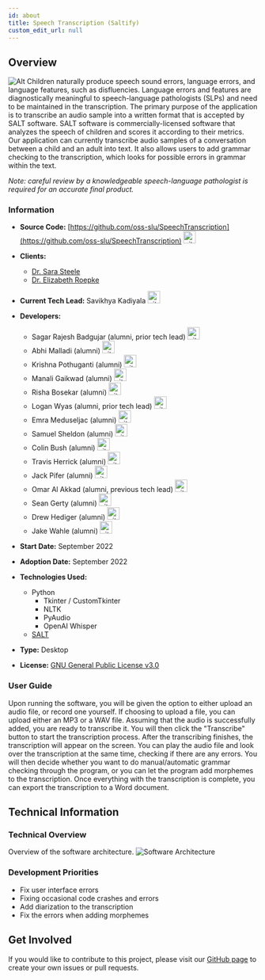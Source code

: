 ```yaml
---
id: about
title: Speech Transcription (Saltify)
custom_edit_url: null
---
```


## Overview

![Alt](100x100.png) Children naturally produce speech sound errors, language errors, and language features, such as disfluencies. Language errors and features are diagnostically meaningful to speech-language pathologists (SLPs) and need to be maintained in the transcription. The primary purpose of the application is to transcribe an audio sample into a written format that is accepted by SALT software. SALT software is commercially-licensed software that analyzes the speech of children and scores it according to their metrics. Our application can currently transcribe audio samples of a conversation between a child and an adult into text. It also allows users to add grammar checking to the transcription, which looks for possible errors in grammar within the text.

_Note: careful review by a knowledgeable speech-language pathologist is required for an accurate final product._

### Information

- **Source Code:** [https://github.com/oss-slu/SpeechTranscription](https://github.com/oss-slu/SpeechTranscription) [<img src="/img/git-alt.svg" alt="git" width="25" height="25" />](https://github.com/oss-slu/SpeechTranscription)
- **Clients:**
  - [Dr. Sara Steele](https://www.slu.edu/doisy/faculty/steele-sara.php)
  - [Dr. Elizabeth Roepke](https://www.slu.edu/doisy/faculty/roepke-elizabeth.php)
- **Current Tech Lead:**  Savikhya Kadiyala [<img src="/img/github.svg" alt="github" width="25" height="25" />](https://github.com/Savikhya)
- **Developers:**
  - Sagar Rajesh Badgujar (alumni, prior tech lead) [<img src="/img/github.svg" alt="github" width="25" height="25" />](https://github.com/sagar3181)
  - Abhi Malladi (alumni) [<img src="/img/github.svg" alt="github" width="25" height="25" />](https://github.com/amalladi017)
  - Krishna Pothuganti (alumni) [<img src="/img/github.svg" alt="github" width="25" height="25" />](https://github.com/kpothuganti)
  - Manali Gaikwad (alumni) [<img src="/img/github.svg" alt="github" width="25" height="25" />](https://github.com/mgaikwad129)
   - Risha Bosekar (alumni) [<img src="/img/github.svg" alt="github" width="25" height="25" />](https://github.com/rbhosekar)
  - Logan Wyas (alumni, prior tech lead) [<img src="/img/github.svg" alt="github" width="25" height="25" />](https://github.com/loganwyas)
   - Emra Meduseljac (alumni) [<img src="/img/github.svg" alt="github" width="25" height="25" />](https://github.com/emrameduseljac)
  - Samuel Sheldon (alumni) [<img src="/img/github.svg" alt="github" width="25" height="25" />](https://github.com/samfred)
  - Colin Bush (alumni) [<img src="/img/github.svg" alt="github" width="25" height="25" />](https://github.com/cbush201)
  - Travis Herrick (alumni) [<img src="/img/github.svg" alt="github" width="25" height="25" />](https://github.com/TravisHerrick7)
  - Jack Pifer (alumni) [<img src="/img/github.svg" alt="github" width="25" height="25" />](https://github.com/JackPifer)
  - Omar Al Akkad (alumni, previous tech lead) [<img src="/img/github.svg" alt="github" width="25" height="25" />](https://github.com/OmarAlAkkad)
  - Sean Gerty (alumni) [<img src="/img/github.svg" alt="github" width="25" height="25" />](https://github.com/gertysr)
  - Drew Hediger (alumni) [<img src="/img/github.svg" alt="github" width="25" height="25" />](https://github.com/ahediger)
  - Jake Wahle (alumni) [<img src="/img/github.svg" alt="github" width="25" height="25" />](https://github.com/jakewahle) 

- **Start Date:** September 2022
- **Adoption Date:** September 2022
- **Technologies Used:**
  - Python
    - Tkinter / CustomTkinter
    - NLTK
    - PyAudio
    - OpenAI Whisper
  - [SALT](https://www.saltsoftware.com/)
- **Type:** Desktop
- **License:** [GNU General Public License v3.0](https://opensource.org/license/gpl-3-0/)

### User Guide

Upon running the software, you will be given the option to either upload an audio file, or record one yourself. If choosing to upload a file, you can upload either an MP3 or a WAV file. Assuming that the audio is successfully added, you are ready to transcribe it. You will then click the "Transcribe" button to start the transcription process. After the transcribing finishes, the transcription will appear on the screen. You can play the audio file and look over the transcription at the same time, checking if there are any errors. You will then decide whether you want to do manual/automatic grammar checking through the program, or you can let the program add morphemes to the transcription. Once everything with the transcription is complete, you can export the transcription to a Word document.

## Technical Information

### Technical Overview

Overview of the software architecture.
![Software Architecture](architecture.png)

### Development Priorities

- Fix user interface errors
- Fixing occasional code crashes and errors
- Add diarization to the transcription
- Fix the errors when adding morphemes

## Get Involved

If you would like to contribute to this project, please visit our [GitHub page](https://github.com/oss-slu/SpeechTranscription/) to create your own issues or pull requests.
